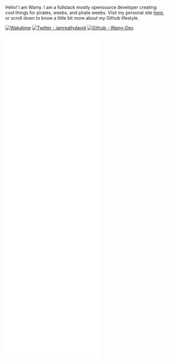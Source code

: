 Hello! I am Wamy. I am a fullstack mostly opensource developer creating cool things for pirates, weebs, and pirate weebs. Visit my personal site [here](https://homeonacloud.com), or scroll down to know a little bit more about my Github lifestyle.

[![Wakatime](https://wakatime.com/badge/user/3a9ae8f2-3026-4496-9f59-b060faa8d199.svg)](https://wakatime.com/@3a9ae8f2-3026-4496-9f59-b060faa8d199)
[![Twitter - iamreallydavid](https://img.shields.io/badge/Twitter-iamreallydavid-1DA1F2)](https://twitter.com/iamreallydavid)
[![Github - Wamy-Dev](https://img.shields.io/badge/Github-Wamy--Dev-171515)](https://github.com/wamy-dev)

![Metrics](/github-metrics.svg)
